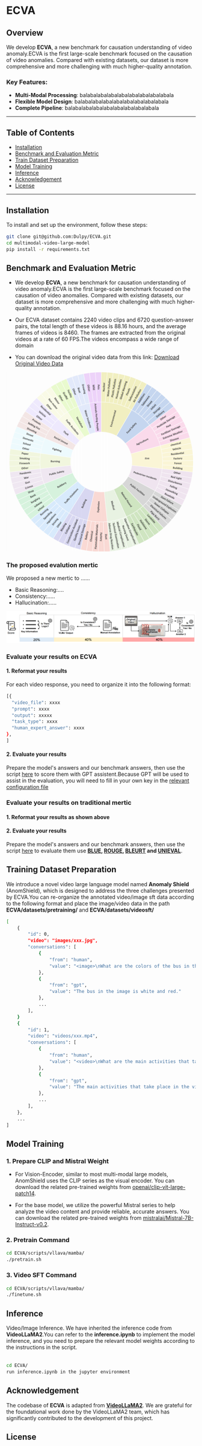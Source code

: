 # ECVA

## Overview

We develop **ECVA**, a new benchmark for causation understanding of video anomaly.ECVA is the first large-scale benchmark focused on the causation of video anomalies. Compared with existing datasets, our dataset is more comprehensive and more challenging with much higher-quality annotation.

### Key Features:
- **Multi-Modal Processing**: balabalabalabalabalabalabalabalabala
- **Flexible Model Design**: balabalabalabalabalabalabalabalabala
- **Complete Pipeline**: balabalabalabalabalabalabalabalabala

---

## Table of Contents
- [Installation](#installation)
- [Benchmark and Evaluation Metric](#Benchmark)
- [Train Dataset Preparation](#dataset-preparation)
- [Model Training](#model-training)
- [Inference](#inference)
- [Acknowledgement](#Acknowledgement)
- [License](#license)

---

## Installation

To install and set up the environment, follow these steps:

```bash
git clone git@github.com:Dulpy/ECVA.git
cd multimodal-video-large-model
pip install -r requirements.txt
```

## Benchmark and Evaluation Metric
- We develop **ECVA**, a new benchmark for causation understanding of video anomaly.ECVA is the first large-scale benchmark focused on the causation of video anomalies. Compared with existing datasets, our dataset is more comprehensive and more challenging with much higher-quality annotation.

- Our ECVA dataset contains 2240 video clips and 6720 question-answer pairs, the total length of these videos is 88.16 hours, and the average frames of videos is 8460. The frames are extracted from the original videos at a rate of 60 FPS.The videos encompass a wide range of domain

- You can download the original video data from this link: [Download Original Video Data](your_link_address)

![Classes](assert/classes-new_00.png)

### The proposed evalution mertic
We proposed a new mertic to ......

- Basic Reasoning:....
- Consistency:.....
- Hallucination:.....


![Evaluation_metric](assert/Evaluation_metric_00.png)

### Evaluate your results on ECVA

#### 1. Reformat your results

For each video response, you need to organize it into the following format:
```bash
[{
  "video_file": xxxx
  "prompt": xxxx
  "output": xxxxx
  "task_type": xxxx
  "human_expert_answer": xxxx
},
]
```

#### 2. Evaluate your results

Prepare the model's answers and our benchmark answers, then use the script [here](AnomEval/evaluating_system_v2) to score them with GPT assistent.Because GPT will be used to assist in the evaluation, you will need to fill in your own key in the [relevant configuration file](AnomEval/evaluating_system_v2/config.py)

### Evaluate your results on traditional mertic

#### 1. Reformat your results as shown above

#### 2. Evaluate your results

Prepare the model's answers and our benchmark answers, then use the script [here](eval_traditional) to evaluate them use **[BLUE](https://github.com/neural-dialogue-metrics/BLEU), [ROUGE](https://github.com/pltrdy/rouge), [BLEURT](https://github.com/google-research/bleurt) and [UNIEVAL](https://github.com/maszhongming/UniEval)**.

## Training Dataset Preparation

We introduce a novel video large language model named **Anomaly Shield** (AnomShield), which is designed to address the three challenges presented by ECVA.You can re-organize the annotated video/image sft data according to the following format and place the image/video data in the path **ECVA/datasets/pretraining/** and **ECVA/datasets/videosft/**

```bash
[
    {
        "id": 0,
        "video": "images/xxx.jpg",
        "conversations": [
            {
                "from": "human",
                "value": "<image>\nWhat are the colors of the bus in the image?"
            },
            {
                "from": "gpt",
                "value": "The bus in the image is white and red."
            },
            ...
        ],
    }
    {
        "id": 1,
        "video": "videos/xxx.mp4",
        "conversations": [
            {
                "from": "human",
                "value": "<video>\nWhat are the main activities that take place in the video?"
            },
            {
                "from": "gpt",
                "value": "The main activities that take place in the video are the preparation of camera equipment by a man, a group of men riding a helicopter, and a man sailing a boat through the water."
            },
            ...
        ],
    },
    ...
]
```

## Model Training

### 1. Prepare CLIP and Mistral Weight

 - For Vision-Encoder, similar to most multi-modal large models, AnomShield uses the CLIP series as the visual encoder. You can download the related pre-trained weights from [openai/clip-vit-large-patch14](https://huggingface.co/openai/clip-vit-large-patch14).
   
 - For the base model, we utilize the powerful Mistral series to help analyze the video content and provide reliable, accurate answers. You can download the related pre-trained weights from [mistralai/Mistral-7B-Instruct-v0.2](https://huggingface.co/mistralai/Mistral-7B-Instruct-v0.2).


### 2. Pretrain Command
```bash
cd ECVA/scripts/vllava/mamba/
./pretrain.sh
```
### 3. Video SFT Command
```bash
cd ECVA/scripts/vllava/mamba/
./finetune.sh
```

## Inference

Video/Image Inference. We have inherited the inference code from **VideoLLaMA2**.You can refer to the **inference.ipynb** to implement the model inference, and you need to prepare the relevant model weights according to the instructions in the script.

```bash

cd ECVA/
run inference.ipynb in the jupyter environment

```

## Acknowledgement
The codebase of **ECVA** is adapted from [**VideoLLaMA2**](https://github.com/DAMO-NLP-SG/VideoLLaMA2). We are grateful for the foundational work done by the VideoLLaMA2 team, which has significantly contributed to the development of this project.

## License